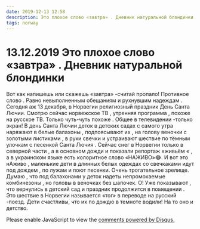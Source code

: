 ```yaml
---
date: 2019-12-13 12:58
description: Это плохое слово «завтра» . Дневник натуральной блондинки
tags: norway
---
```

# 13.12.2019 Это плохое слово «завтра» . Дневник натуральной блондинки

Вот как напишешь или скажешь «завтра» -считай пропало! Противное слово  .   Равно невыполненным обещаниям  и рухнувшим надеждам .  Сегодня аж 13 декабря, в Норвегии религиозный праздник    День Санта Лючии.  Смотрю сейчас норвежское ТВ  , утренняя программа , похоже  на русское ТВ. Только чуть-чуть похоже .  Общее в телевидении -только экран!   В день Санта Лючии  деток в детских садах с самого утра наряжают в белые балахоны , подпоясывают их , на голову веночки с золотыми листиками , в руки  свечки и устраивают шествие по тёмным улочкам с песенкой Санта Лючия . Сейчас снег в Норвегии только в северной части , а в основном дожди и показали  репортаж  «живьём « , а в украинском языке есть колоритное слово «НАЖИВО»😂. И вот  это нАживо   , маленькие дети в длинных белых одеждах со свечкаками  идут под дождем ,  по лужам и поют песенки.  Очень трогательное зрелище.  Думаю , что под балахонами у деток надеты  непромокаемые комбинезоны  , но головы в веночках без шапочек. О! Уже показывают , что вернулись в детский сад и праздник продолжится в помещении . Это шествие в Норвегии называется «тог» в переводе на русский -поезд.  Дети счастливы, что их по дождю в темноте водили!   На то оно и детство.


<div id="disqus_thread"></div>
<script>
    /**
    *  RECOMMENDED CONFIGURATION VARIABLES: EDIT AND UNCOMMENT THE SECTION BELOW TO INSERT DYNAMIC VALUES FROM YOUR PLATFORM OR CMS.
    *  LEARN WHY DEFINING THESE VARIABLES IS IMPORTANT: https://disqus.com/admin/universalcode/#configuration-variables    */
    /*
    var disqus_config = function () {
    this.page.url = PAGE_URL;  // Replace PAGE_URL with your page's canonical URL variable
    this.page.identifier = PAGE_IDENTIFIER; // Replace PAGE_IDENTIFIER with your page's unique identifier variable
    };
    */
    (function() { // DON'T EDIT BELOW THIS LINE
    var d = document, s = d.createElement('script');
    s.src = 'https://irina-blog-1.disqus.com/embed.js';
    s.setAttribute('data-timestamp', +new Date());
    (d.head || d.body).appendChild(s);
    })();
</script>
<noscript>Please enable JavaScript to view the <a href="https://disqus.com/?ref_noscript">comments powered by Disqus.</a></noscript>
